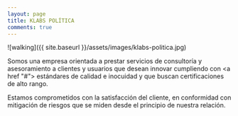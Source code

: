 ```yaml
---
layout: page
title: KLABS POLÍTICA
comments: true
---
```


![walking]({{ site.baseurl }}/assets/images/klabs-politica.jpg)


Somos una empresa orientada a prestar servicios de consultoría y asesoramiento a clientes y usuarios que desean innovar cumpliendo con <a href "#"> estándares de calidad e inocuidad y que buscan certificaciones de alto rango.</a>

Estamos comprometidos con la satisfacción del cliente, en conformidad con mitigación de riesgos que se miden desde el principio de nuestra relación.  
